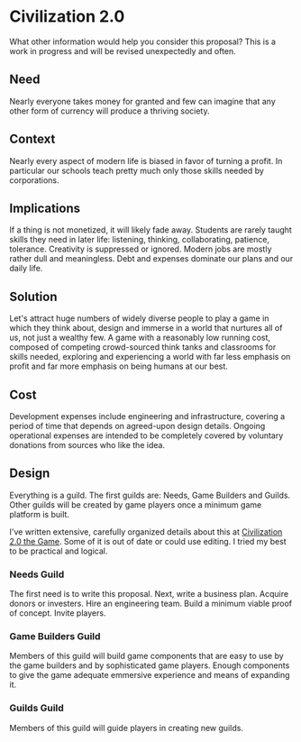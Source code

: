 # Civilization 2.0
What other information would help you consider this proposal? This is a work in progress and will be revised unexpectedly and often.

## Need
Nearly everyone takes money for granted and few can imagine that any other form of currency will produce a thriving society. 

## Context
Nearly every aspect of modern life is biased in favor of turning a profit. In particular our schools teach pretty much only those skills needed by corporations.

## Implications
If a thing is not monetized, it will likely fade away. Students are rarely taught skills they need in later life: listening, thinking, collaborating, patience, tolerance. Creativity is suppressed or ignored. Modern jobs are mostly rather dull and meaningless. Debt and expenses dominate our plans and our daily life.

## Solution
Let's attract huge numbers of widely diverse people to play a game in which they think about, design and immerse in a world that nurtures all of us, not just a wealthy few. A game with a reasonably low running cost, composed of competing crowd-sourced think tanks and classrooms for skills needed, exploring and experiencing a world with far less emphasis on profit and far more emphasis on being humans at our best.

## Cost
Development expenses include engineering and infrastructure, covering a period of time that depends on agreed-upon design details. Ongoing operational expenses are intended to be completely covered by voluntary donations from sources who like the idea.

## Design
Everything is a guild. The first guilds are: Needs, Game Builders and Guilds. Other guilds will be created by game players once a minimum game platform is built.

I've written extensive, carefully organized details about this at [Civilization 2.0 the Game](http://www.game.civilization2.org). Some of it is out of date or could use editing. I tried my best to be practical and logical.

### Needs Guild
The first need is to write this proposal. Next, write a business plan. Acquire donors or investers. Hire an engineering team. Build a minimum viable proof of concept. Invite players.

### Game Builders Guild
Members of this guild will build game components that are easy to use by the game builders and by sophisticated game players. Enough components to give the game adequate emmersive experience and means of expanding it.

### Guilds Guild
Members of this guild will guide players in creating new guilds.